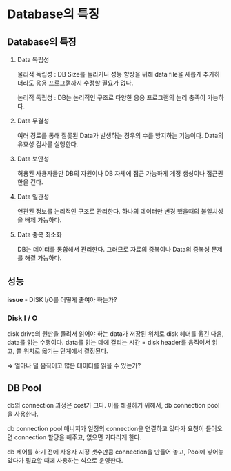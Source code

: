 # Database의 특징



## Database의 특징

1. Data 독립성

    물리적 독립성 : DB Size를 늘리거나 성능 향상을 위해 data file을 새롭게 추가하더라도 응용 프로그램까지 수정할 필요가 없다.

    논리적 독립성 : DB는 논리적인 구조로 다양한 응용 프로그램의 논리 충족이 가능하다.

2. Data 무결성

    여러 경로를 통해 잘못된 Data가 발생하는 경우의 수를 방지하는 기능이다. Data의 유효성 검사를 실행한다.

3. Data 보안성

    허용된 사용자들만 DB의 자원이나 DB 자체에 접근 가능하게 계정 생성이나 접근권한을 건다.

4. Data 일관성

    연관된 정보를 논리적인 구조로 관리한다. 하나의 데이터만 변경 했을때의 불일치성을 배제 가능하다.

5. Data 중복 최소화

    DB는 데이터를 통합해서 관리한다. 그러므로 자료의 중복이나 Data의 중복성 문제를 해결 가능하다.



## 성능

**issue** - DISK I/O를 어떻게 줄여아 하는가?



### Disk I / O

disk drive의 원판을 돌려서 읽어야 하는 data가 저장된 위치로 disk 헤더를 옮긴 다음, data를 읽는 수행이다. data를 읽는 데에 걸리는 시간 = disk header를 움직여서 읽고, 쓸 위치로 옮기는 단계에서 결정된다.

⇒ 얼마나 덜 움직이고 많은 데이터를 읽을 수 있는가?



## DB Pool

db의 connection 과정은 cost가 크다. 이를 해결하기 위해서, db connection pool을 사용한다.

db connection pool 매니저가 일정의 connection을 연결하고 있다가 요청이 들어오면 connection 할당을 해주고, 없으면 기다리게 한다. 

db 제어를 하기 전에 사용자 지정 갯수만큼 connection을 만들어 놓고, Pool에 넣어놓았다가 필요할 때에 사용하는 식으로 운영한다.